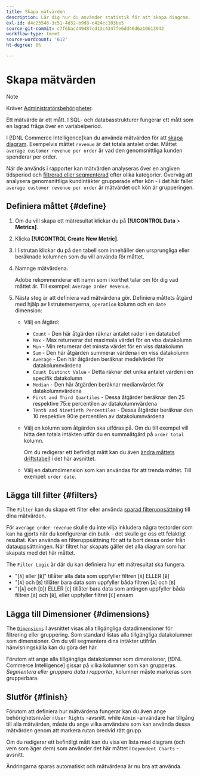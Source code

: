 ```yaml
---
title: Skapa mätvärden
description: Lär dig hur du använder statistik för att skapa diagram.
exl-id: d4c25546-3c51-4d32-b9d8-c424ec103be5
source-git-commit: c7f6bacd49487cd13c4347fe6dd46d6a10613942
workflow-type: tm+mt
source-wordcount: '612'
ht-degree: 0%

---
```


# Skapa mätvärden

>[!NOTE]
>
>Kräver [Administratörsbehörigheter](../../administrator/user-management/user-management.md).

Ett mätvärde är ett mått. I SQL- och databasstrukturer fungerar ett mått som en lagrad fråga över en variabelperiod.

I [!DNL Commerce Intelligence]kan du använda mätvärden för att [skapa diagram](../../data-user/reports/ess-rpt-build-visual.md). Exempelvis måttet `revenue` är det totala antalet order. Måttet `average customer revenue per order` är vad den genomsnittliga kunden spenderar per order.

När de används i rapporter kan mätvärden analyseras över en angiven tidsperiod och [filtrerad eller segmenterad](../../best-practices/segment-filter.md) efter olika kategorier. Överväg att analysera genomsnittliga kundintäkter grupperade efter kön - i det här fallet `average customer revenue per order` är mätvärdet och kön är grupperingen.

## Definiera måttet {#define}

1. Om du vill skapa ett mätresultat klickar du på **[!UICONTROL Data** > **Metrics]**.

1. Klicka **[!UICONTROL Create New Metric]**.

1. I listrutan klickar du på den tabell som innehåller den ursprungliga eller beräknade kolumnen som du vill använda för måttet.

1. Namnge mätvärdena.

   Adobe rekommenderar ett namn som i korthet talar om för dig vad måttet är. Till exempel: `Average Order Revenue`.

1. Nästa steg är att definiera vad mätvärdena gör. Definiera måttets åtgärd med hjälp av listrutemenyerna, `operation` kolumn och en `date` dimension:

   * Välj en åtgärd:
      * `Count` - Den här åtgärden räknar antalet rader i en datatabell
      * `Max` - Max returnerar det maximala värdet för en viss datakolumn
      * `Min` - Min returnerar det minsta värdet för en viss datakolumn
      * `Sum` - Den här åtgärden summerar värdena i en viss datakolumn
      * `Average` - Den här åtgärden beräknar medelvärdet för datakolumnvärdena
      * `Count Distinct Value` - Detta räknar det unika antalet värden i en specifik datakolumn
      * `Median` - Den här åtgärden beräknar medianvärdet för datakolumnvärdena
      * `First and Third Quartiles` - Dessa åtgärder beräknar den 25 respektive 75:e percentilen av datakolumnvärdena
      * `Tenth and Ninetieth Percentiles` - Dessa åtgärder beräknar den 10 respektive 90:e percentilen av datakolumnvärdena
   * Välj en kolumn som åtgärden ska utföras på. Om du till exempel vill hitta den totala intäkten utför du en summaåtgärd på `order total` kolumn.

      Om du redigerar ett befintligt mått kan du även [ändra måttets driftstabell](../../data-analyst/data-warehouse-mgr/change-metric-op-table.md) i det här avsnittet.

   * Välj en datumdimension som kan användas för att trenda måttet. Till exempel: `order date`.


## Lägga till filter {#filters}

The `Filter` kan du skapa ett filter eller använda [sparad filteruppsättning](../../data-user/reports/ess-manage-data-filters.md) till dina mätvärden.

För `average order revenue` skulle du inte vilja inkludera några testorder som kan ha gjorts när du konfigurerar din butik - det skulle ge oss ett felaktigt resultat. Kan använda en filteruppsättning för att ta bort dessa order från datauppsättningen. När filtret har skapats gäller det alla diagram som har skapats med det här måttet.

The `Filter Logic` är där du kan definiera hur ett mätresultat ska fungera.

* &quot;\[`A`\] eller \[`B`\]&quot; tillåter alla data som uppfyller filtren \[`A`\] ELLER \[`B`\]
* &quot;\[`A`\] och \[`B`\] tillåter bara data som uppfyller båda filtren \[`A`\] och \[`B`\]
* &quot;(\[`A`\] och \[`B`\]) ELLER \[`C`\] tillåter bara data som antingen uppfyller båda filtren \[`A`\] och \[`B`\], eller uppfyller filtret \[`C`\] ensam

## Lägga till Dimensioner {#dimensions}

The [`Dimensions`](../../data-analyst/data-warehouse-mgr/manage-data-dimensions-metrics.md) I avsnittet visas alla tillgängliga datadimensioner för filtrering eller gruppering. Som standard listas alla tillgängliga datakolumner som dimensioner. Om du vill segmentera dina intäkter utifrån hänvisningskälla kan du göra det här.

Förutom att ange alla tillgängliga datakolumner som dimensioner, [!DNL Commerce Intelligence] gissar på vilka kolumner som kan grupperas. *Segmentera eller gruppera data i rapporter*, kolumner måste markeras som grupperbara.

## Slutför {#finish}

Förutom att definiera hur mätvärdena fungerar kan du även ange behörighetsnivåer i `User Rights` -avsnitt. while `Admin` -användare har tillgång till alla mätvärden, måste du ange vilka användare som kan använda dessa mätvärden genom att markera rutan bredvid rätt grupp.

Om du redigerar ett befintligt mått kan du visa en lista med diagram (och vem som äger dem) som använder det här måttet i `Dependent Charts` -avsnitt.

Ändringarna sparas automatiskt och mätvärdena är nu bra att använda.
